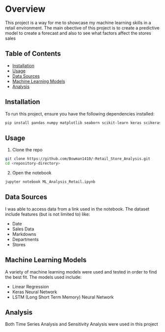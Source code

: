 # Overview
This project is a way for me to showcase my machine learning skills in a retail environment. The main obective of this project is to create a predictive model to create a forecast and also to see what factors affect the stores sales   
## Table of Contents
- [Installation](##installation)
- [Usage](##usage)
- [Data Sources](##data-sources)
- [Machine Learning Models](##machine-learning-models)
- [Analysis](##Analysis)

## Installation
To run this project, ensure you have the following dependencies installed:

```bash
pip install pandas numpy matplotlib seaborn scikit-learn keras scikeras
```

## Usage
1. Clone the repo

```bash
git clone https://github.com/Bowman1410/-Retail_Store_Analysis.git
cd <repository-directory>
```
2. Open the notebook

```bash
jupyter notebook ML_Analysis_Retail.ipynb
```

## Data Sources
I was able to access data from a link used in the notebook. The dataset include features (but is not limited to) like:
* Date
* Sales Data
* Markdowns
* Departments
* Stores

## Machine Learning Models
A variety of machine learning models were used and tested in order to find the best fit. The models used include:
* Linear Regression
* Keras Neural Network
* LSTM (Long Short Term Memory) Neural Network

## Analysis
Both Time Series Analysis and Sensitivity Analysis were used in this project
